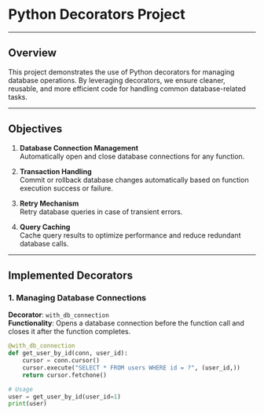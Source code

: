 # **Python Decorators Project**

---

## **Overview**

This project demonstrates the use of Python decorators for managing database operations. By leveraging decorators, we ensure cleaner, reusable, and more efficient code for handling common database-related tasks.

---

## **Objectives**

1. **Database Connection Management**  
   Automatically open and close database connections for any function.

2. **Transaction Handling**  
   Commit or rollback database changes automatically based on function execution success or failure.

3. **Retry Mechanism**  
   Retry database queries in case of transient errors.

4. **Query Caching**  
   Cache query results to optimize performance and reduce redundant database calls.

---

## **Implemented Decorators**

### **1. Managing Database Connections**

**Decorator**: `with_db_connection`  
**Functionality**: Opens a database connection before the function call and closes it after the function completes.

```python
@with_db_connection
def get_user_by_id(conn, user_id):
    cursor = conn.cursor()
    cursor.execute("SELECT * FROM users WHERE id = ?", (user_id,))
    return cursor.fetchone()

# Usage
user = get_user_by_id(user_id=1)
print(user)

